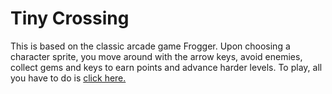 Tiny Crossing
===============================

This is based on the classic arcade game Frogger. Upon choosing a character 
sprite, you move around with the arrow keys, avoid enemies, collect gems and 
keys to earn points and advance harder levels. To play, all you have to do is
[click here.](http://andreicommunication.github.io/tiny-crossing)